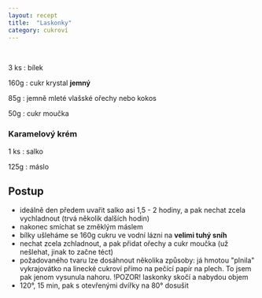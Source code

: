 ```yaml
---
layout: recept
title:  "Laskonky"
category: cukroví
---
```


<br>

<div class="ingredience" markdown="1">

3 ks
: bílek

160g
: cukr krystal **jemný**

85g
: jemně mleté vlašské ořechy nebo kokos

50g
: cukr moučka

### Karamelový krém

1 ks
: salko

125g
: máslo

</div>

## Postup

<div class="postup" markdown="1">  

- ideálně den předem uvařit salko asi 1,5 - 2 hodiny, a pak nechat zcela vychladnout (trvá několik dalších hodin)
- nakonec smíchat se změklým máslem
- bílky ušleháme se 160g cukru ve vodní lázni na __velimi tuhý sníh__
- nechat zcela zchladnout, a pak přidat ořechy a cukr moučka (už nešlehat, jinak to začne téct)
- požadovaného tvaru lze dosáhnout několika způsoby: já hmotou "plnila" vykrajovátko na linecké cukroví přímo na pečící papír na plech. To jsem pak jenom vysunula nahoru. !POZOR! laskonky skočí a nabydou objem
- 120°, 15 min, pak s otevřenými dvířky na 80° dosušit

</div>
